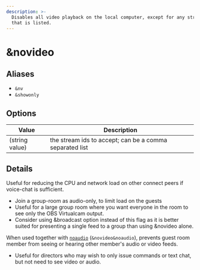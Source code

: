 ```yaml
---
description: >-
  Disables all video playback on the local computer, except for any stream ID
  that is listed.
---
```


# \&novideo

## Aliases

* `&nv`
* `&showonly`

## Options

| Value          | Description                                             |
| -------------- | ------------------------------------------------------- |
| (string value) | the stream ids to accept; can be a comma separated list |

## Details

Useful for reducing the CPU and network load on other connect peers if voice-chat is sufficient.

* Join a group-room as audio-only, to limit load on the guests
* Useful for a large group room where you want everyone in the room to see only the OBS Virtualcam output.
* Consider using \&broadcast option instead of this flag as it is better suited for presenting a single feed to a group than using \&novideo alone.

When used together with [`noaudio`](../advanced-settings.md#noaudio) (`&novideo&noaudio`), prevents guest room member from seeing or hearing other member's audio or video feeds.

* Useful for directors who may wish to only issue commands or text chat, but not need to see video or audio.
